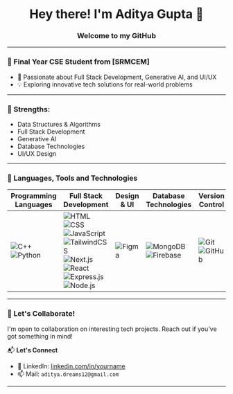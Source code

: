 <h1 align="center">Hey there! I'm Aditya Gupta 👋</h1>
<h3 align="center">Welcome to my GitHub</h3>

---

### 🔹 Final Year CSE Student from [SRMCEM]
- 🚀 Passionate about Full Stack Development, Generative AI, and UI/UX
- 💡 Exploring innovative tech solutions for real-world problems


---

### 💪 Strengths:
- Data Structures & Algorithms
- Full Stack Development
- Generative AI
- Database Technologies
- UI/UX Design

---

### 🚀 Languages, Tools and Technologies

| Programming Languages | Full Stack Development | Design & UI | Database Technologies | Version Control |
|-----------------------|------------------------|-------------|------------------------|------------------|
| ![C++](https://img.shields.io/badge/-C++-00599C?style=flat-square&logo=c%2B%2B&logoColor=white) ![Python](https://img.shields.io/badge/-Python-3776AB?style=flat-square&logo=python&logoColor=white) | ![HTML](https://img.shields.io/badge/-HTML5-E34F26?style=flat-square&logo=html5&logoColor=white) ![CSS](https://img.shields.io/badge/-CSS3-1572B6?style=flat-square&logo=css3&logoColor=white) ![JavaScript](https://img.shields.io/badge/-JavaScript-F7DF1E?style=flat-square&logo=javascript&logoColor=black) ![TailwindCSS](https://img.shields.io/badge/-Tailwind%20CSS-38B2AC?style=flat-square&logo=tailwind-css&logoColor=white) ![Next.js](https://img.shields.io/badge/-Next.js-000?style=flat-square&logo=next.js&logoColor=white) ![React](https://img.shields.io/badge/-React-61DAFB?style=flat-square&logo=react&logoColor=white)  ![Express.js](https://img.shields.io/badge/-Express.js-000?style=flat-square&logo=express&logoColor=white) ![Node.js](https://img.shields.io/badge/-Node.js-339933?style=flat-square&logo=node.js&logoColor=white) | ![Figma](https://img.shields.io/badge/-Figma-F24E1E?style=flat-square&logo=figma&logoColor=white) | ![MongoDB](https://img.shields.io/badge/-MongoDB-47A248?style=flat-square&logo=mongodb&logoColor=white) ![Firebase](https://img.shields.io/badge/-Firebase-FFCA28?style=flat-square&logo=firebase&logoColor=black)  | ![Git](https://img.shields.io/badge/-Git-F05032?style=flat-square&logo=git&logoColor=white) ![GitHub](https://img.shields.io/badge/-GitHub-181717?style=flat-square&logo=github&logoColor=white) |

---

### 🤝 Let's Collaborate!
I'm open to collaboration on interesting tech projects. Reach out if you’ve got something in mind!

📬 **Let's Connect**    
- 💼 LinkedIn: [linkedin.com/in/yourname]([https://linkedin.com/in/yourname](https://www.linkedin.com/in/aditya-gupta-b7258a25b/))  
- 📫 Mail: `aditya.dreams12@gmail.com`

---
